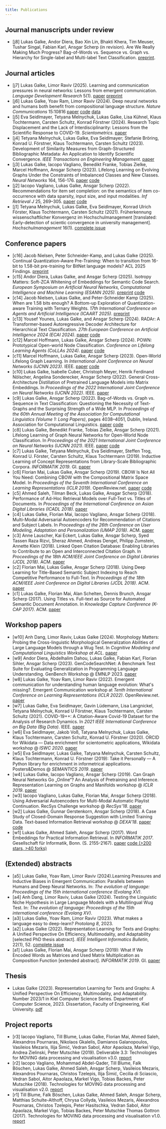 ```yaml
---
title: Publications
---
```


## Journal manuscripts under review

- [j8] Lukas Galke, Andor Diera, Bao Xin Lin, Bhakti Khera, Tim Meuser, Tushar Singal, Fabian Karl, Ansgar Scherp (in revision). Are We Really Making Much Progress? Bag-of-Words vs. Sequence vs. Graph vs. Hierarchy for Single-label and Multi-label Text Classification. [preprint](https://arxiv.org/abs/2204.03954).

## Journal articles

- [j7] Lukas Galke, Limor Raviv (2025). Learning and communication pressures in neural networks: Lessons from emergent communication. *Language Development Research* 5(1). [paper](https://doi.org/10.34842/3vr5-5r49) [preprint](https://arxiv.org/abs/2403.14427)
- [j6] Lukas Galke, Yoav Ram, Limor Raviv (2024). Deep neural networks and humans both benefit from compositional language structure. *Nature Communications* 15:10816 [paper](https://rdcu.be/d5f2e) [code](https://github.com/lgalke/easy2deeplearn) [data](https://doi.org/10.5281/zenodo.14205452)
- [j5] Eva Seidlmayer, Tetyana Melnychuk, Lukas Galke, Lisa Kühnel, Klaus Tochtermann, Carsten Schultz, Konrad Förstner (2024). Research Topic Displacement and the Lack of Interdisciplinarity: Lessons from the Scientific Response to COVID-19. *Scientometrics*. [paper](https://doi.org/10.1007/s11192-024-05132-x)
- [j4] Tetyana Melnychuk, Lukas Galke, Eva Seidlmayer; Stefanie Bröring, Konrad U. Förstner, Klaus Tochtermann, Carsten Schultz (2023). Development of Similarity Measures from Graph-Structured Bibliographic Metadata: An Application to Identify Scientific Convergence. *IEEE Transactions on Engineering Management*. [paper](https://doi.org/10.1109/TEM.2023.3308008)
- [j3] Lukas Galke, Iacopo Vagliano, Benedikt Franke, Tobias Zielke, Marcel Hoffmann, Ansgar Scherp (2023). Lifelong Learning on Evolving Graphs Under the Constraints of Imbalanced Classes and New Classes. *Neural Networks* 164, 156-176. [paper](https://pure.mpg.de/rest/items/item_3368482_4/component/file_3510107/content) [code](https://github.com/lgalke/lifelong-learning)
- [j2] Iacopo Vagliano, Lukas Galke, Ansgar Scherp (2022). Recommendations for item set completion: on the semantics of item co-occurrence with data sparsity, input size, and input modalities. *Inf Retrieval J* 25, 269–305. [paper](https://doi.org/10.1007/s10791-022-09408-9) [code](https://github.com/lgalke/aae-recommender)
- [j1] Tetyana Melnychuk, Lukas Galke, Eva Seidlmayer, Konrad Ulrich Förster, Klaus Tochtermann, Carsten Schultz (2021). Früherkennung wissenschaftlicher Konvergenz im Hochschulmanagement [translated: Early-detection of scientic convergence in university management]. *Hochschulmanagement* 16(1). [complete issue](https://www.universitaetsverlagwebler.de/_files/ugd/7bac3c_24fe9adc2e3740178ad5ba98f66d1931.pdf)

## Conference papers

- [c16] Jacob Nielsen, Peter Schneider-Kamp, and Lukas Galke (2025). Continual Quantization-Aware Pre-Training: When to transition from 16-bit to 1.58-bit pre-training for BitNet language models?
ACL 2025 Findings. [preprint](https://arxiv.org/abs/2502.11895)
- [c15] Andor Diera, Lukas Galke, and Ansgar Scherp (2025). Isotropy Matters: Soft-ZCA Whitening of Embeddings for Semantic Code Search. *European Symposium on Artificial Neural Networks, Computational Intelligence and Machine Learning (ESANN 2025)*. [preprint](https://arxiv.org/abs/2411.17538) [code](https://github.com/drndr/code_isotropy)
- [c14] Jacob Nielsen, Lukas Galke, and Peter-Schneider Kamp (2025). When are 1.58 bits enough? A Bottom-up Exploration of Quantization-aware Training with Ternary Weights. *17th International Conference on Agents and Artificial Intelligence (ICAART 2025)*. [preprint](https://arxiv.org/abs/2411.05882)
- [c13] Yousef Younes, Lukas Galke, and Ansgar Scherp (2024). RADAr: A Transformer-based Autoregressive Decoder Architecture for Hierarchical Text Classification. *27th European Conference on Artificial Intelligence 2024 (ECAI 2024)*. [paper](https://ebooks.iospress.nl/doi/10.3233/FAIA240661) [code](https://github.com/yousef-younes/RADAr)
- [c12] Marcel Hoffmann, Lukas Galke, Ansgar Scherp (2024). POWN: Prototypical Open-world Node Classification.  *Conference on Lifelong Learning Agents (CoLLAs 2024)*. [paper](https://lifelong-ml.cc/Conferences/2024/acceptedpapersandvideos/conf-2024-38) [code](https://github.com/Bobowner/POWN)
- [c11] Marcel Hoffmann, Lukas Galke, Ansgar Scherp (2023). Open-World Lifelong Graph Learning. In *International Joint Conference on Neural Networks (IJCNN 2023)*. IEEE. [paper](https://doi.org/10.1109/IJCNN54540.2023.10191071) [code](https://github.com/Bobowner/Open-World-LGL)
- [c10] Lukas Galke, Isabelle Cuber, Christoph Meyer, Henrik Ferdinand Nölscher, Angelina Sonderecker, Ansgar Scherp (2022). General Cross-Architecture Distillation of Pretrained Language Models into Matrix Embeddings. In *Proceedings of the 2022 International Joint Conference on Neural Networks (IJCNN 2022)*. IEEE. [paper](https://doi.org/10.1109/IJCNN55064.2022.9892144)
- [c9] Lukas Galke, Ansgar Scherp (2022). Bag-of-Words vs. Graph vs. Sequence in Text Classification: Questioning the Necessity of Text-Graphs and the Surprising Strength of a Wide MLP. In *Proceedings of the 60th Annual Meeting of the Association for Computational Linguistics (Volume 1: Long Papers)*, pages 4038–4051, Dublin, Ireland. Association for Computational Linguistics. [paper](https://doi.org/10.18653/v1/2022.acl-long.279) [code](https://github.com/lgalke/text-clf-baselines)
- [c8] Lukas Galke, Benedikt Franke, Tobias Zielke, Ansgar Scherp (2021). Lifelong Learning of Graph Neural Networks for Open-World Node Classification. In *Proceedings of the 2021 International Joint Conference on Neural Networks (IJCNN 2021)*. IEEE. [paper](https://doi.org/10.1109/IJCNN52387.2021.9533412) [code](https://github.com/lgalke/lifelong-learning)
- [c7] Lukas Galke, Tetyana Melnychuk, Eva Seidlmayer, Steffen Trog, Konrad U. Förster, Carsten Schultz, Klaus Tochtermann (2019). Inductive Learning of Concept Representations from Library-Scale Bibliographic Corpora. *INFORMATIK 2019*. GI. [paper](https://doi.org/10.18420/inf2019_26)
- [c6] Florian Mai, Lukas Galke, Ansgar Scherp (2019). CBOW Is Not All You Need: Combining CBOW with the Compositional Matrix Space Model. In *Proceedings of the Seventh International Conference on Learning Representations (ICLR 2019)*. OpenReview.net. [paper](https://openreview.net/pdf?id=H1MgjoR9tQ) [code](https://github.com/florianmai/word2mat)
- [c5] Ahmed Saleh, Tilman Beck, Lukas Galke, Ansgar Scherp (2018). Performance of Ad-Hoc Retrieval Models over Full-Text vs. Titles of Documents. In *Proceedings of the International Conference on Asian Digital Libraries (ICADL 2018)*. [paper](https://doi.org/10.1007/978-3-030-04257-8_30)
- [c4] Lukas Galke, Florian Mai, Iacopo Vagliano, Ansgar Scherp (2018). Multi-Modal Adversarial Autoencoders for Recommendation of Citations and Subject Labels. In *Proceedings of the 26th Conference on User Modeling, Adaptation and Personalization (UMAP 2018)*. ACM. [paper](https://doi.org/10.1145/3209219.3209236)
- [c3] Anne Lauscher, Kai Eckert, Lukas Galke, Ansgar Scherp, Syed Tassen Raza Rizvi, Sheraz Ahmed, Andreas Dengel, Philipp Zumstein, Annette Klein (2018). Linked Open Citation Database: Enabling Libraries to Contribute to an Open and Interconnected Citation Graph. In *Proceedings of the 18th ACM/IEEE Joint Conference on Digital Libraries (JCDL 2018)*. ACM. [paper](https://doi.org/10.1145/3197026.3197050)
- [c2] Florian Mai, Lukas Galke, Ansgar Scherp (2018). Using Deep Learning for Title-Based Semantic Subject Indexing to Reach Competitive Performance to Full-Text. In *Proceedings of the 18th ACM/IEEE Joint Conference on Digital Libraries (JCDL 2018)*. ACM. [paper](https://doi.org/10.1145/3197026.3197039)
- [c1] Lukas Galke, Florian Mai, Alan Schelten, Dennis Brunch, Ansgar Scherp (2017). Using Titles vs. Full-text as Source for Automated Semantic Document Annotation. In *Knowledge Capture Conference (K-CAP 2017)*. ACM. [paper](https://doi.org/10.1145/3148011.3148039)

## Workshop papers

- [w10] Anh Dang, Limor Raviv, Lukas Galke (2024). Morphology Matters: Probing the Cross-linguistic Morphological Generalization Abilities of Large Language Models through a Wug Test. In *Cognitive Modeling and Computational Linguistics Workshop at ACL*. [paper](https://aclanthology.org/2024.cmcl-1.15/)
- [w9] Andor Diera, Abdelhalim Dahou, Lukas Galke, Fabian Karl, Florian Sihler, Ansgar Scherp (2023). GenCodeSearchNet: A Benchmark Test Suite for Evaluating Generalization in Programming Language Understanding. GenBench Workshop @ EMNLP 2023. [paper](https://aclanthology.org/2023.genbench-1.2/)
- [w8] Lukas Galke, Yoav Ram, Limor Raviv (2022). Emergent communication for understanding human language evolution: What's missing?. Emergent Communication workshop at *Tenth International Conference on Learning Representations (ICLR 2022)*. OpenReview.net. [paper](https://openreview.net/forum?id=rqUGZQ-0XZ5)
- [w7] Lukas Galke, Eva Seidlmayer, Gavin Lüdemann, Lisa Langnickel, Tetyana Melnychuk, Konrad U Förstner, Klaus Tochtermann, Carsten Schultz (2021). COVID-19++: A Citation-Aware Covid-19 Dataset for the Analysis of Research Dynamics. In *2021 IEEE International Conference on Big Data (Big Data)*. IEEE. [paper](https://doi.org/10.1109/BigData52589.2021.9671730)
- [w6] Eva Seidlmayer, Jakob Voß, Tatyana Melnychuk, Lukas Galke, Klaus Tochtermann, Carsten Schultz, Konrad U. Förstner (2020). ORCID for Wikidata — Data enrichment for scientometric applications, Wikidata workshop @ *ISWC 2020*. [paper](https://ceur-ws.org/Vol-2773/paper-09.pdf)
- [w5] Eva Seidlmayer, Lukas Galke, Tatyana Melnychuk, Carsten Schultz, Klaus Tochtermann, Konrad U. Förstner (2019): Take it Personally — A Python library for enrichment in informetrical applications. Posters&Demos @ *SEMANTICS 2019*. [paper](https://ceur-ws.org/Vol-2451/paper-23.pdf)
- [w4] Lukas Galke, Iacopo Vagliano, Ansgar Scherp (2019). Can Graph Neural Networks Go „Online“? An Analysis of Pretraining and Inference. Representation Learning on Graphs and Manifolds workshop @ *ICLR 2019*. [paper](https://rlgm.github.io/papers/21.pdf)
- [w3] Iacopo Vagliano, Lukas Galke, Florian Mai, Ansgar Scherp (2018). Using Adversarial Autoencoders for Multi-Modal Automatic Playlist Continuation. RecSys Challenge workshop @ *RecSys'18*. [paper](https://doi.org/10.1145/3267471.3267476)
- [w2] Lukas Galke, Gunnar Gerstenkorn, Ansgar Scherp (2018). A Case Study of Closed-Domain Response Suggestion with Limited Training Data. Text-based Information Retrieval workshop @ *DEXA'18*. [paper](https://doi.org/10.1007/978-3-319-99133-7_18) [code](https://github.com/lgalke/resuggest)
- [w1] Lukas Galke, Ahmed Saleh, Ansgar Scherp (2017). Word Embeddings for Practical Information Retrieval. In *INFORMATIK 2017*. Gesellschaft für Informatik, Bonn. (S. 2155-2167). [paper](https://doi.org/10.18420/in2017_215) [code (>200 stars, >40 forks)](https://github.com/lgalke/vec4ir)

## (Extended) abstracts

- [a5] Lukas Galke, Yoav Ram, Limor Raviv (2024).Learning Pressures and Inductive Biases in Emergent Communication: Parallels between Humans and Deep Neural Networks. In: *The evolution of language: Proceedings of the 15th international conference (Evolang XV)*.
- [a4] Anh Dang, Limor Raviv, Lukas Galke (2024). Testing the Linguistic Niche Hypothesis in Large Language Models with a Multilingual Wug Test. In: *The evolution of language: Proceedings of the 15th international conference (Evolang XV)*.
- [a3] Lukas Galke, Yoav Ram, Limor Raviv (2023). What makes a language easy to deep-learn? *Protolang 8*, 2023.
- [a2] Lukas Galke (2022). Representation Learning for Texts and Graphs: A Unified Perspective On Efficiency, Multimodality, and Adaptability [selected PhD thesis abstract]. *IEEE Intelligent Informatics Bulletin*, 22(1), 52. [complete issue](https://www.comp.hkbu.edu.hk/~cib/2022/IIB2022_Final.pdf)
- [a1] Lukas Galke, Florian Mai, Ansgar Scherp (2019): What If We Encoded Words as Matrices and Used Matrix Multiplication as Composition Function [extended abstract]. *INFORMATIK 2019*. GI. [paper](https://doi.org/10.18420/inf2019_47)

## Thesis

- Lukas Galke (2023). Representation Learning for Texts and Graphs: A Unified Perspective On Efficiency, Multimodality, and Adaptability. Number 2023/1 in Kiel Computer Science Series. Department of Computer Science, 2023. Dissertation, Faculty of Engineering, Kiel University. [pdf](https://doi.org/10.21941/kcss/2023/1)

## Project reports

- [r3] Iacopo Vagliano, Till Blume, Lukas Galke, Florian Mai, Ahmed Saleh, Alexandros Pournaras, Nikolaos Gkalelis, Damianos Galanopoulos, Vasileios Mezaris, Ilija Šimić, Vedran Sabol, Aitor Apaolaza, Markel Vigo, Andrea Zielinski, Peter Mutschke (2019). Deliverable 3.3: Technologies for MOVING data processing and visualisation v3.0. [report](http://moving-project.eu/wp-content/uploads/2019/03/moving_d3.3_v1.0.pdf)
- [r2] Iacopo Vagliano, Mohammad Abdel-Qader, Till Blume, Falk Böschen, Lukas Galke, Ahmed Saleh, Ansgar Scherp, Vasileios Mezaris, Alexandros Pournaras, Christos Tzelepis, Ilija Šimić, Cecilia di Sciascio, Vedran Sabol, Aitor Apaolaza, Markel Vigo, Tobias Backes, Peter Mutschke (2018). Technologies for MOVING data processing and visualisation v2.0. [report](http://moving-project.eu/wp-content/uploads/2018/03/moving_d3.2_v1.0.pdf)
- [r1] Till Blume, Falk Böschen, Lukas Galke, Ahmed Saleh, Ansgar Scherp, Matthias Schulte-Althoff, Chrysa Collyda, Vasileios Mezaris, Alexandros Pournaras, Christos Tzelepis,  Peter Hasitschka, Vedran Sabol, Aitor Apaolaza, Markel Vigo, Tobias Backes, Peter Mutschke Thomas Gottron (2017). Technologies for MOVING data processing and visualisation v1.0. [report](http://moving-project.eu/wp-content/uploads/2017/04/moving_d3.1_v1.0.pdf)

